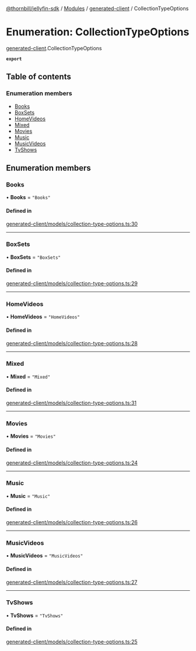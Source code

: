 [@thornbill/jellyfin-sdk](../README.md) / [Modules](../modules.md) / [generated-client](../modules/generated_client.md) / CollectionTypeOptions

# Enumeration: CollectionTypeOptions

[generated-client](../modules/generated_client.md).CollectionTypeOptions

**`export`**

## Table of contents

### Enumeration members

- [Books](generated_client.CollectionTypeOptions.md#books)
- [BoxSets](generated_client.CollectionTypeOptions.md#boxsets)
- [HomeVideos](generated_client.CollectionTypeOptions.md#homevideos)
- [Mixed](generated_client.CollectionTypeOptions.md#mixed)
- [Movies](generated_client.CollectionTypeOptions.md#movies)
- [Music](generated_client.CollectionTypeOptions.md#music)
- [MusicVideos](generated_client.CollectionTypeOptions.md#musicvideos)
- [TvShows](generated_client.CollectionTypeOptions.md#tvshows)

## Enumeration members

### Books

• **Books** = `"Books"`

#### Defined in

[generated-client/models/collection-type-options.ts:30](https://github.com/thornbill/jellyfin-sdk-typescript/blob/eb13db7/src/generated-client/models/collection-type-options.ts#L30)

___

### BoxSets

• **BoxSets** = `"BoxSets"`

#### Defined in

[generated-client/models/collection-type-options.ts:29](https://github.com/thornbill/jellyfin-sdk-typescript/blob/eb13db7/src/generated-client/models/collection-type-options.ts#L29)

___

### HomeVideos

• **HomeVideos** = `"HomeVideos"`

#### Defined in

[generated-client/models/collection-type-options.ts:28](https://github.com/thornbill/jellyfin-sdk-typescript/blob/eb13db7/src/generated-client/models/collection-type-options.ts#L28)

___

### Mixed

• **Mixed** = `"Mixed"`

#### Defined in

[generated-client/models/collection-type-options.ts:31](https://github.com/thornbill/jellyfin-sdk-typescript/blob/eb13db7/src/generated-client/models/collection-type-options.ts#L31)

___

### Movies

• **Movies** = `"Movies"`

#### Defined in

[generated-client/models/collection-type-options.ts:24](https://github.com/thornbill/jellyfin-sdk-typescript/blob/eb13db7/src/generated-client/models/collection-type-options.ts#L24)

___

### Music

• **Music** = `"Music"`

#### Defined in

[generated-client/models/collection-type-options.ts:26](https://github.com/thornbill/jellyfin-sdk-typescript/blob/eb13db7/src/generated-client/models/collection-type-options.ts#L26)

___

### MusicVideos

• **MusicVideos** = `"MusicVideos"`

#### Defined in

[generated-client/models/collection-type-options.ts:27](https://github.com/thornbill/jellyfin-sdk-typescript/blob/eb13db7/src/generated-client/models/collection-type-options.ts#L27)

___

### TvShows

• **TvShows** = `"TvShows"`

#### Defined in

[generated-client/models/collection-type-options.ts:25](https://github.com/thornbill/jellyfin-sdk-typescript/blob/eb13db7/src/generated-client/models/collection-type-options.ts#L25)
